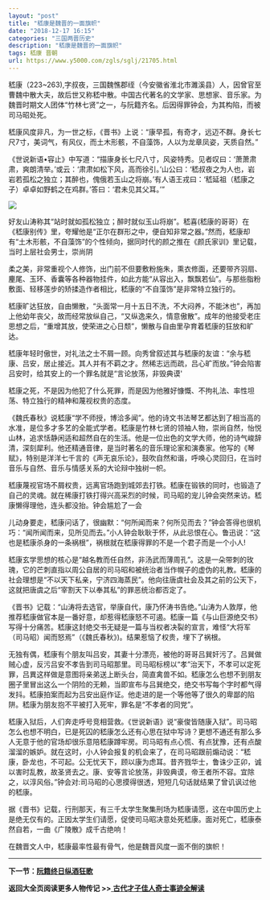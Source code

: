 ```yaml
---
layout: "post"
title: "嵇康是魏晋的一面旗帜"
date: "2018-12-17 16:15"
categories: "三国两晋历史"
description: "嵇康是魏晋的一面旗帜"
tags: 嵇康 晋朝
url: https://www.y5000.com/zgls/sglj/21705.html
---
```






嵇康（223~263),字叔夜，三国魏憔郡绖（今安徽省淮北市濉溪县）人，因曾官至曹魏中散大夫，故后世又称嵇中散。中国古代著名的文学家、思想家、音乐家。为魏晋时期文人团体“竹林七贤”之一，与阮籍齐名。后因得罪钟会，为其构陷，而被司马昭处死。

嵇康风度非凡，为一世之标，《晋书》上说：“康早孤，有奇才，远迈不群。身长七尺7寸，美词气，有风仪，而土木形骸，不自藻饰，人以为龙章凤姿，天质自然。”

《世说新语•容止》中写道：“描康身长七尺八寸，风姿特秀。见者叹曰：‘萧萧肃肃，爽朗清举。’或云：‘肃肃如松下风，高而徐引。’山公曰：‘嵇叔夜之为人也，岩岩若孤松之独立；其醉也，傀俄若玉山之将崩。’有人语王戎曰：‘嵇延祖（嵇康之子）卓卓如野鹤之在鸡群。’答曰：‘君未见其父耳。’”

![](https://img.y5000.com/uploads/allimg/170518/8-1F51Q32114116.png)

好友山涛称其“站时就如孤松独立；醉时就似玉山将崩”。嵇喜(嵇康的哥哥）在《嵇康别传》里，夸耀他是“正尔在群形之中，便自知非常之器。”然而，嵇康却有“土木形骸，不自藻饰”的个性倾向，据同时代的颜之推在《颜氏家训》里记载，当时上层社会男士，崇尚阴

柔之美，非常重视个人修饰，出门前不但要敷粉施朱，熏衣修面，还要带齐羽扇、麈尾、玉环、香囊等各种器物挂件，如此方能“从容出入，飘飘若仙”。与那些脂粉敷面、轻移莲步的矫揉造作者相比，嵇康的“不自藻饰”是非常特立独行的。

嵇康旷达狂放，自由懒散，“头面常一月十五日不洗，不大闷养，不能沐也”，再加上他幼年丧父，故而经常放纵自己，“又纵逸来久，情意傲散”。成年的他接受老庄思想之后，“重增其放，使荣进之心日颓”，懒散与自由里孕育着嵇康的狂放和旷达。

嵇康年轻时傲世，对礼法之士不屑一顾。向秀曾叙述其与嵇康的友谊：“余与嵇康、吕安，居止接近。其人并有不羁之才。然稀志远而疏，吕心旷而放。”钟会陷害吕安时，给其安上的一个罪名就是“言论放荡，非毁典谟'

嵇康之死，不是因为他犯了什么死罪，而是因为他雅好慷慨、不拘礼法、率性坦荡、特立独行的精神和蔑视权贵的态度。

《魏氏春秋》说嵇康“学不师授，博洽多闻”。他的诗文书法琴艺都达到了相当高的水准，是位多才多艺的全能式学者。嵇康是竹林七贤的领袖人物，崇尚自然，怡悦山林，追求恬静闲适和超然自在的生活。他是一位出色的文学大师，他的诗气峻辞清，深刻犀利。他还精通音律，是当时著名的音乐理论家和演奏家。他写的《琴赋》，特别是洋洋七千言的《声无哀乐论》，鼓吹自然和谐，呼唤心灵回归，在当时音乐与自然、音乐与情感关系的大论辩中独树一帜。

嵇康蔑视官场不屑权贵，远离官场跑到城郊去打铁。嵇康在锻铁的同时，也锻造了自己的灵魂。就在稀康打铁打得兴高采烈的时候，司马昭的宠儿钟会突然来访。嵇康懒得理他，连头都没抬。钟会尴尬了一会

儿动身要走，嵇康问话了，很幽默：“何所闻而来？何所见而去？”钟会答得也很机巧：“闻所闻而来，见所见而去。”小人钟会耿耿于怀，从此忌恨在心。鲁迅说：“这也是嵇康杀身的一条祸根”，祸根就在嵇康得罪的不是一个君子而是一个小人!

嵇康玄学思想的核心是“越名教而任自然，非汤武而薄周孔”。这是一朵带刺的玫瑰，它的芒刺直指以周公自居的司马昭和被统治者当作幌子的虚伪的礼教。嵇康的社会理想是“不以天下私亲，宁济四海蒸民”。他向往唐虞社会及其之前的公天下，这就把唐虞之后“宰割天下以奉其私”的罪恶统治都否定了。

《晋书》记载：“山涛将去选官，举康自代，康乃怀涛书告绝。”山涛为人敦厚，他推荐嵇康做官本是一番好意，却惹得嵇康怒不可遏。嵇康一篇《与山巨源绝交书》写得十分痛苦。嵇康这封绝交书无疑是一篇与当权者决裂的宣言，难怪“大将军（司马昭）闻而怒焉”（《魏氏春秋》)。结果惹恼了权贵，埋下了祸根。

无独有偶，嵇康有个朋友叫吕安，其妻十分漂亮，被他的哥哥吕巽奸污了。吕巽做贼心虚，反污吕安不孝告到司马昭那里。司马昭标榜以“孝”治天下，不孝可以定死罪，吕異这样做是意图将亲弟送上断头台，简直禽兽不如。嵇康怎么也想不到朋友圈子里冒出这么一个阴险的无赖，当即宣布与吕巽绝交，绝交书写每个字时都气得发抖。嵇康拍案而起为吕安出庭作证。他走进的是一个等他等了很久的卑鄙的陷阱。嵇康为朋友抱不平被打入死牢，罪名是“不孝者的同党”。

嵇康入狱后，人们奔走呼号竞相营救。《世说新语》说“豪俊皆随康入狱”。司马昭怎么也想不明白，已是死囚的嵇康怎么还有心思在狱中写诗？更想不通还有那么多人无意于他的官场却很乐意陪嵇康蹲牢房。司马昭有点心慌、有点犹豫，还有点酸溜溜的嫉妒。就在这时，小人钟会报复的机会来了，在司马昭跟前煽动说：“嵇康，卧龙也，不可起。公无忧天下，顾以康为虑耳。昔齐戮华士，鲁诛少正卯，诚以害时乱教，故圣贤去之。康、安等言论放荡，非毁典谟，帝王者所不容。宜除之，以淳风俗。”钟会对:司马昭的心思摸得很透，短短几句话就结果了曾讥讽过他的嵇康。

据《晋书》记载，行刑那天，有三千太学生聚集刑场为嵇康请愿，这在中国历史上是绝无仅有的。正因太学生们请愿，促使司马昭决意处死嵇康。面对死亡，嵇康泰然自若，一曲《广陵散》成千古绝响！

在魏晋文人中，嵇康最率性最有骨气，他是魏晋风度一面不倒的旗帜！

* * *

**下一节：[阮籍终日纵酒狂歌](https://www.y5000.com/zgls/mrzj/21706.html)**

**返回大全页阅读更多人物传记 >>**[
**古代才子佳人奇士事迹全解读**](https://www.y5000.com/zgls/mrzj/21713.html)
